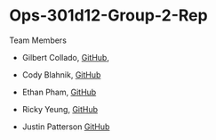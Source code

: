 # Ops-301d12-Group-2-Rep

Team Members

- Gilbert Collado, [GitHub](https://github.com/JapanesePlatano), 

- Cody Blahnik, [GitHub](https://github.com/Cody354)

- Ethan Pham, [GitHub](https://github.com/EthanPham03)

- Ricky Yeung, [GitHub](https://github.com/RickyYeungCoding)

- Justin Patterson [GitHub](https://github.com/JustinHero-XYZ)
